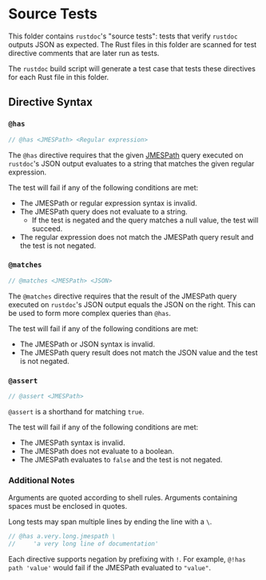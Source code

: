 # Source Tests

This folder contains `rustdoc`'s "source tests": tests that verify `rustdoc`
outputs JSON as expected. The Rust files in this folder are scanned for test
directive comments that are later run as tests.

The `rustdoc` build script will generate a test case that tests these directives
for each Rust file in this folder.

## Directive Syntax

### `@has`

```rust
// @has <JMESPath> <Regular expression>
```

The `@has` directive requires that the given [JMESPath] query executed on
`rustdoc`'s JSON output evaluates to a string that matches the given regular
expression.

The test will fail if any of the following conditions are met:

- The JMESPath or regular expression syntax is invalid.
- The JMESPath query does not evaluate to a string.
    - If the test is negated and the query matches a null value, the test will
      succeed.
- The regular expression does not match the JMESPath query result and the test
  is not negated.

### `@matches`

```rust
// @matches <JMESPath> <JSON>
```

The `@matches` directive requires that the result of the JMESPath query executed
on `rustdoc`'s JSON output equals the JSON on the right. This can be used to
form more complex queries than `@has`.

The test will fail if any of the following conditions are met:

- The JMESPath or JSON syntax is invalid.
- The JMESPath query result does not match the JSON value and the test is not
  negated.

### `@assert`

```rust
// @assert <JMESPath>
```

`@assert` is a shorthand for matching `true`.

The test will fail if any of the following conditions are met:

- The JMESPath syntax is invalid.
- The JMESPath does not evaluate to a boolean.
- The JMESPath evaluates to `false` and the test is not negated.

### Additional Notes

Arguments are quoted according to shell rules. Arguments containing spaces must
be enclosed in quotes.

Long tests may span multiple lines by ending the line with a `\`.

```rust
// @has a.very.long.jmespath \
//     'a very long line of documentation'
```

Each directive supports negation by prefixing with `!`. For example, `@!has path 'value'` would
fail if the JMESPath evaluated to `"value"`.

[JMESPath]: http://jmespath.org/

